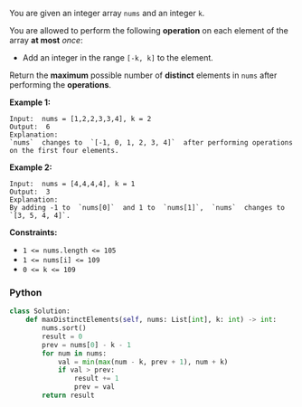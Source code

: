 
You are given an integer array  `nums`  and an integer  `k`.

You are allowed to perform the following  **operation**  on each element of the array  **at most**  _once_:

-   Add an integer in the range  `[-k, k]`  to the element.

Return the  **maximum**  possible number of  **distinct**  elements in  `nums`  after performing the  **operations**.

**Example 1:**
```
Input:  nums = [1,2,2,3,3,4], k = 2
Output:  6
Explanation:
`nums`  changes to  `[-1, 0, 1, 2, 3, 4]`  after performing operations on the first four elements.
```

**Example 2:**
```
Input:  nums = [4,4,4,4], k = 1
Output:  3
Explanation:
By adding -1 to  `nums[0]`  and 1 to  `nums[1]`,  `nums`  changes to  `[3, 5, 4, 4]`.
```

**Constraints:**

-   `1 <= nums.length <= 105`
-   `1 <= nums[i] <= 109`
-   `0 <= k <= 109`


### Python
```py
class Solution:
    def maxDistinctElements(self, nums: List[int], k: int) -> int:
        nums.sort()
        result = 0
        prev = nums[0] - k - 1
        for num in nums:
            val = min(max(num - k, prev + 1), num + k)
            if val > prev:
                result += 1
                prev = val
        return result
```